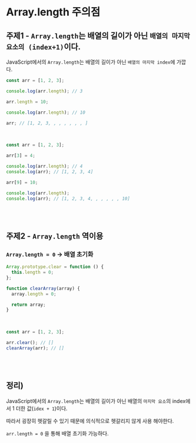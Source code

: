 # Array.length 주의점

## 주제1 - `Array.length`는 배열의 길이가 아닌 `배열의 마지막 요소의 (index+1)`이다.

JavaScript에서의 `Array.length`는 배열의 길이가 아닌 `배열의 마지막 index`에 가깝다.

```javascript
const arr = [1, 2, 3];

console.log(arr.length); // 3

arr.length = 10;

console.log(arr.length); // 10

arr; // [1, 2, 3, , , , , , , ]
```

<br/>

```javascript
const arr = [1, 2, 3];

arr[3] = 4;

console.log(arr.length); // 4
console.log(arr); // [1, 2, 3, 4]

arr[9] = 10;

console.log(arr.length);
console.log(arr); // [1, 2, 3, 4, , , , , , 10]
```

<br/>
<br/>

## 주제2 - `Array.length` 역이용

### `Array.length = 0` -> 배열 초기화

```javascript
Array.prototype.clear = function () {
  this.length = 0;
};

function clearArray(array) {
  array.length = 0;

  return array;
}
```

<br/>

```javascript
const arr = [1, 2, 3];

arr.clear(); // []
clearArray(arr); // []
```

<br/>
<br/>

## 정리)

JavaScript에서의 `Array.length`는 배열의 길이가 아닌 배열의 `마지막 요소`의 index에서 1 더한 값(`idex + 1`)이다.

따라서 굉장히 헷갈릴 수 있기 때문에 의식적으로 헷갈리지 않게 사용 해야한다.

`arr.length = 0` 을 통해 배열 초기화 가능하다.
